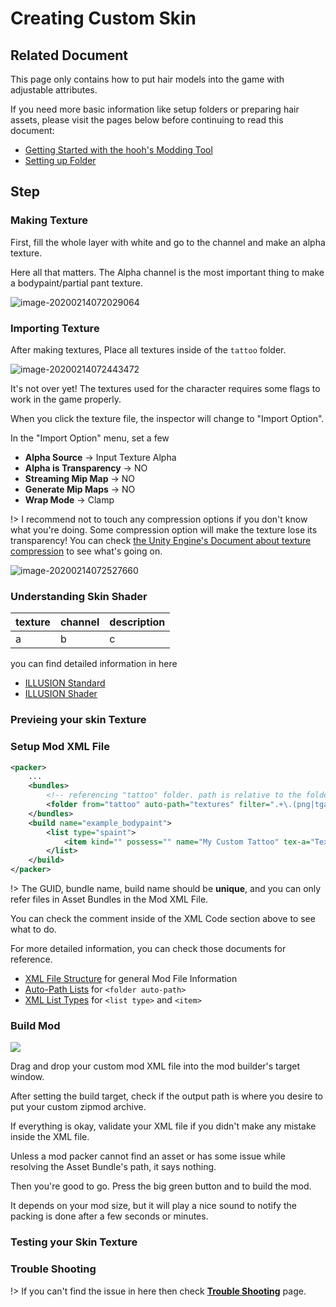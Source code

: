 # Creating Custom Skin

## Related Document

This page only contains how to put hair models into the game with adjustable attributes.

If you need more basic information like setup folders or preparing hair assets, please visit the pages below before continuing to read this document:

-   [Getting Started with the hooh's Modding Tool](getting_started.md)
-   [Setting up Folder](tutorials/gearing-up.md)

## Step

### Making Texture

First, fill the whole layer with white and go to the channel and make an alpha texture.

Here all that matters. The Alpha channel is the most important thing to make a bodypaint/partial pant texture.

![image-20200214072029064](images\image-20200214072029064.png)

### Importing Texture

After making textures, Place all textures inside of the `tattoo` folder.

![image-20200214072443472](images\image-20200214072443472.png)

It's not over yet! The textures used for the character requires some flags to work in the game properly.

When you click the texture file, the inspector will change to "Import Option".

In the "Import Option" menu, set a few

-   **Alpha Source** → Input Texture Alpha
-   **Alpha is Transparency** → NO
-   **Streaming Mip Map** → NO
-   **Generate Mip Maps** → NO
-   **Wrap Mode** → Clamp

!> I recommend not to touch any compression options if you don't know what you're doing. Some compression option will make the texture lose its transparency! You can check [the Unity Engine's Document about texture compression](https://docs.unity3d.com/Manual/class-TextureImporterOverride.html) to see what's going on.

![image-20200214072527660](images\image-20200214072527660.png)

### Understanding Skin Shader

| texture | channel | description |
| ------- | ------- | ----------- |
| a       | b       | c           |

you can find detailed information in here

-   [ILLUSION Standard](technical/illusion-system.md)
-   [ILLUSION Shader](technical/illusion-shader.md)

### Previeing your skin Texture

### Setup Mod XML File

```xml
<packer>
	...
    <bundles>
    	<!-- referencing "tattoo" folder. path is relative to the folder where mod.xml is present -->
        <folder from="tattoo" auto-path="textures" filter=".+\.(png|tga|tif|psd)"/>
	</bundles>
	<build name="example_bodypaint">
		<list type="spaint">
			<item kind="" possess="" name="My Custom Tattoo" tex-a="TextureName" tex-g="TextureName2" thumb="ThumbnailName"/>
		</list>
	</build>
</packer>
```

!> The GUID, bundle name, build name should be **unique**, and you can only refer files in Asset Bundles in the Mod XML File.

You can check the comment inside of the XML Code section above to see what to do.

For more detailed information, you can check those documents for reference.

-   [XML File Structure](technical/xml-file.md) for general Mod File Information
-   [Auto-Path Lists](technical/autopath-list.md) for `<folder auto-path>`
-   [XML List Types](technical/category-list.md) for `<list type>` and `<item>`

### Build Mod

![](imgs/mod_00.png)

Drag and drop your custom mod XML file into the mod builder's target window.

After setting the build target, check if the output path is where you desire to put your custom zipmod archive.

If everything is okay, validate your XML file if you didn't make any mistake inside the XML file.

Unless a mod packer cannot find an asset or has some issue while resolving the Asset Bundle's path, it says nothing.

Then you're good to go. Press the big green button and to build the mod.

It depends on your mod size, but it will play a nice sound to notify the packing is done after a few seconds or minutes.

### Testing your Skin Texture

### Trouble Shooting

!> If you can't find the issue in here then check [**Trouble Shooting**](tutorials/trouble-shooting.md) page.
